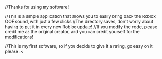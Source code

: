 //Thanks for using my software!

//This is a simple application that allows you to easily bring back the Roblox OOF sound, with just a few clicks
//The directory saves, don't worry about having to put it in every new Roblox update!
//If you modify the code, please credit me as the original creator, and you can credit yourself for the modifications!


//This is my first software, so if you decide to give it a rating, go easy on it please :<
